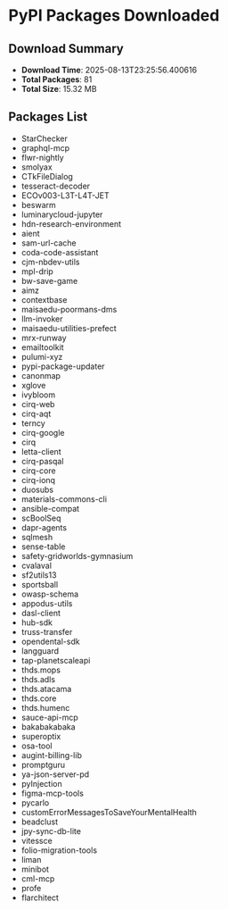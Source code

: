 # PyPI Packages Downloaded

## Download Summary
- **Download Time**: 2025-08-13T23:25:56.400616
- **Total Packages**: 81
- **Total Size**: 15.32 MB

## Packages List
- StarChecker
- graphql-mcp
- flwr-nightly
- smolyax
- CTkFileDialog
- tesseract-decoder
- ECOv003-L3T-L4T-JET
- beswarm
- luminarycloud-jupyter
- hdn-research-environment
- aient
- sam-url-cache
- coda-code-assistant
- cjm-nbdev-utils
- mpl-drip
- bw-save-game
- aimz
- contextbase
- maisaedu-poormans-dms
- llm-invoker
- maisaedu-utilities-prefect
- mrx-runway
- emailtoolkit
- pulumi-xyz
- pypi-package-updater
- canonmap
- xglove
- ivybloom
- cirq-web
- cirq-aqt
- terncy
- cirq-google
- cirq
- letta-client
- cirq-pasqal
- cirq-core
- cirq-ionq
- duosubs
- materials-commons-cli
- ansible-compat
- scBoolSeq
- dapr-agents
- sqlmesh
- sense-table
- safety-gridworlds-gymnasium
- cvalaval
- sf2utils13
- sportsball
- owasp-schema
- appodus-utils
- dasl-client
- hub-sdk
- truss-transfer
- opendental-sdk
- langguard
- tap-planetscaleapi
- thds.mops
- thds.adls
- thds.atacama
- thds.core
- thds.humenc
- sauce-api-mcp
- bakabakabaka
- superoptix
- osa-tool
- augint-billing-lib
- promptguru
- ya-json-server-pd
- pyInjection
- figma-mcp-tools
- pycarlo
- customErrorMessagesToSaveYourMentalHealth
- beadclust
- jpy-sync-db-lite
- vitessce
- folio-migration-tools
- liman
- minibot
- cml-mcp
- profe
- flarchitect
